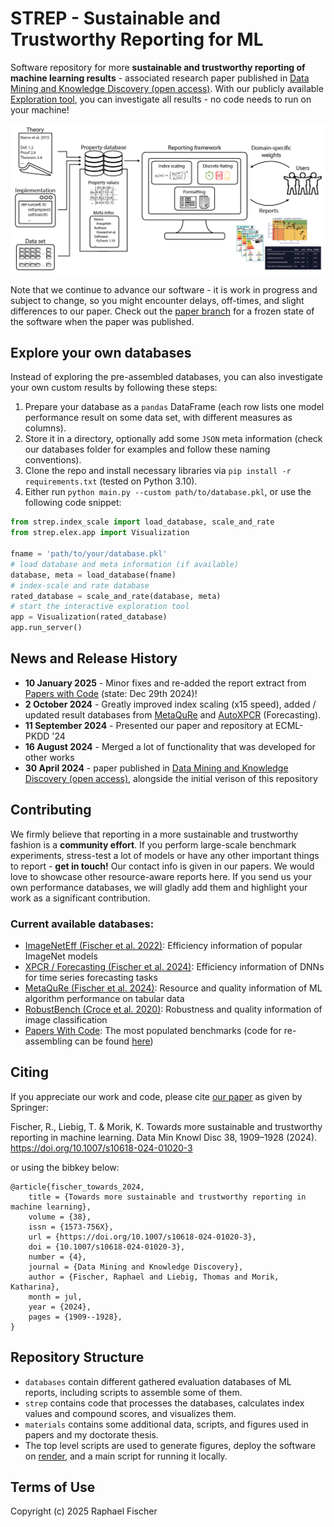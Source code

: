 # STREP - Sustainable and Trustworthy Reporting for ML

Software repository for more **sustainable and trustworthy reporting of machine learning results** - associated research paper published in [Data Mining and Knowledge Discovery (open access)](https://link.springer.com/article/10.1007/s10618-024-01020-3). With our publicly available [Exploration tool](https://strep.onrender.com), you can investigate all results - no code needs to run on your machine!

![Framework Overview](./figures/general/framework.png)

Note that we continue to advance our software - it is work in progress and subject to change, so you might encounter delays, off-times, and slight differences to our paper. Check out the [paper branch](https://github.com/raphischer/strep/tree/paper) for a frozen state of the software when the paper was published.

## Explore your own databases
Instead of exploring the pre-assembled databases, you can also investigate your own custom results by following these steps:
1. Prepare your database as a `pandas` DataFrame (each row lists one model performance result on some data set, with different measures as columns). 
2. Store it in a directory, optionally add some `JSON` meta information (check our databases folder for examples and follow these naming conventions).
3. Clone the repo and install necessary libraries via `pip install -r requirements.txt` (tested on Python 3.10).
4. Either run `python main.py --custom path/to/database.pkl`, or use the following code snippet:
```python
from strep.index_scale import load_database, scale_and_rate
from strep.elex.app import Visualization

fname = 'path/to/your/database.pkl'
# load database and meta information (if available)
database, meta = load_database(fname)
# index-scale and rate database
rated_database = scale_and_rate(database, meta)
# start the interactive exploration tool
app = Visualization(rated_database)
app.run_server()
```

## News and Release History
- **10 January 2025** - Minor fixes and re-added the report extract from [Papers with Code](https://paperswithcode.com/) (state: Dec 29th 2024)! 
- **2 October 2024** - Greatly improved index scaling (x15 speed), added / updated result databases from [MetaQuRe](https://github.com/raphischer/metaqure) and [AutoXPCR](https://github.com/raphischer/xpcr) (Forecasting).
- **11 September 2024** - Presented our paper and repository at ECML-PKDD '24
- **16 August 2024** - Merged a lot of functionality that was developed for other works
- **30 April 2024** - paper published in [Data Mining and Knowledge Discovery (open access)](https://link.springer.com/article/10.1007/s10618-024-01020-3), alongside the initial verison of this repository

## Contributing
We firmly believe that reporting in a more sustainable and trustworthy fashion is a **community effort**. 
If you perform large-scale benchmark experiments, stress-test a lot of models or have any other important things to report - **get in touch!** Our contact info is given in our papers.
We would love to showcase other resource-aware reports here. If you send us your own performance databases, we will gladly add them and highlight your work as a significant contribution.

### Current available databases:
- [ImageNetEff (Fischer et al. 2022)](https://github.com/raphischer/imagenet-energy-efficiency): Efficiency information of popular ImageNet models
- [XPCR / Forecasting (Fischer et al. 2024)](https://github.com/raphischer/xpcr): Efficiency information of DNNs for time series forecasting tasks
- [MetaQuRe (Fischer et al. 2024)](https://github.com/raphischer/metaqure): Resource and quality information of ML algorithm performance on tabular data
- [RobustBench (Croce et al. 2020)](https://robustbench.github.io/): Robustness and quality information of image classification
- [Papers With Code](https://paperswithcode.com/): The most populated benchmarks (code for re-assembling can be found [here](./databases/paperswithcode))

## Citing

If you appreciate our work and code, please cite [our paper](https://doi.org/10.1007/s10618-024-01020-3) as given by Springer:

Fischer, R., Liebig, T. & Morik, K. Towards more sustainable and trustworthy reporting in machine learning. Data Min Knowl Disc 38, 1909–1928 (2024). https://doi.org/10.1007/s10618-024-01020-3

or using the bibkey below:

```
@article{fischer_towards_2024,
	title = {Towards more sustainable and trustworthy reporting in machine learning},
	volume = {38},
	issn = {1573-756X},
	url = {https://doi.org/10.1007/s10618-024-01020-3},
	doi = {10.1007/s10618-024-01020-3},
	number = {4},
	journal = {Data Mining and Knowledge Discovery},
	author = {Fischer, Raphael and Liebig, Thomas and Morik, Katharina},
	month = jul,
	year = {2024},
	pages = {1909--1928},
}
```

## Repository Structure
- `databases` contain different gathered evaluation databases of ML reports, including scripts to assemble some of them.
- `strep` contains code that processes the databases, calculates index values and compound scores, and visualizes them.
- `materials` contains some additional data, scripts, and figures used in papers and my doctorate thesis.
- The top level scripts are used to generate figures, deploy the software on [render](https://dashboard.render.com/), and a main script for running it locally.

## Terms of Use
Copyright (c) 2025 Raphael Fischer